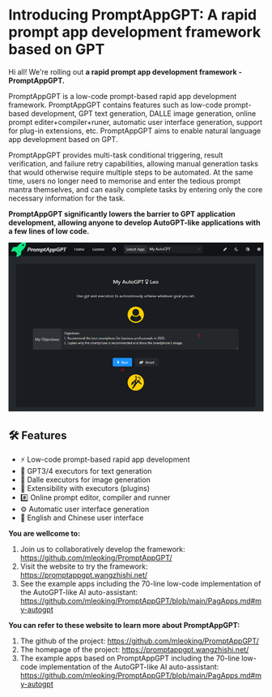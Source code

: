 # Introducing PromptAppGPT: A rapid prompt app development framework based on GPT 

Hi all! We're rolling out **a rapid prompt app development framework - PromptAppGPT.** 

PromptAppGPT is a low-code prompt-based rapid app development framework. PromptAppGPT contains features such as low-code prompt-based development, GPT text generation, DALLE image generation, online prompt editer+compiler+runer, automatic user interface generation, support for plug-in extensions, etc. PromptAppGPT aims to enable natural language app development based on GPT.

PromptAppGPT provides multi-task conditional triggering, result verification, and failure retry capabilities, allowing manual generation tasks that would otherwise require multiple steps to be automated. At the same time, users no longer need to memorise and enter the tedious prompt mantra themselves, and can easily complete tasks by entering only the core necessary information for the task.

**PromptAppGPT significantly lowers the barrier to GPT application development, allowing anyone to develop AutoGPT-like applications with a few lines of low code.**

![My AutoGPT](images/apps/my_autogpt_run_note_1.png)

## 🛠️ Features

- ⚡ Low-code prompt-based rapid app development
- 🧠 GPT3/4 executors for text generation
- 🍯 Dalle executors for image generation
- 🔌 Extensibility with executors (plugins)
- #️⃣ Online prompt editor, compiler and runner
- ⚙️ Automatic user interface generation
- 🧨 English and Chinese user interface

**You are wellcome to:**
1. Join us to collaboratively develop the framework: https://github.com/mleoking/PromptAppGPT/
2. Visit the website to try the framework: https://promptappgpt.wangzhishi.net/
3. See the example apps including the 70-line low-code implementation of the AutoGPT-like AI auto-assistant: https://github.com/mleoking/PromptAppGPT/blob/main/PagApps.md#my-autogpt

**You can refer to these website to learn more about PromptAppGPT:**
1. The github of the project: https://github.com/mleoking/PromptAppGPT/
2. The homepage of the project: https://promptappgpt.wangzhishi.net/
3. The example apps based on PromptAppGPT including the 70-line low-code implementation of the AutoGPT-like AI auto-assistant: https://github.com/mleoking/PromptAppGPT/blob/main/PagApps.md#my-autogpt